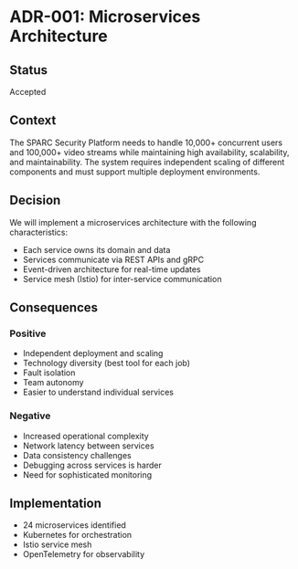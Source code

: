 # ADR-001: Microservices Architecture

## Status
Accepted

## Context
The SPARC Security Platform needs to handle 10,000+ concurrent users and 100,000+ video streams while maintaining high availability, scalability, and maintainability. The system requires independent scaling of different components and must support multiple deployment environments.

## Decision
We will implement a microservices architecture with the following characteristics:
- Each service owns its domain and data
- Services communicate via REST APIs and gRPC
- Event-driven architecture for real-time updates
- Service mesh (Istio) for inter-service communication

## Consequences

### Positive
- Independent deployment and scaling
- Technology diversity (best tool for each job)
- Fault isolation
- Team autonomy
- Easier to understand individual services

### Negative
- Increased operational complexity
- Network latency between services
- Data consistency challenges
- Debugging across services is harder
- Need for sophisticated monitoring

## Implementation
- 24 microservices identified
- Kubernetes for orchestration
- Istio service mesh
- OpenTelemetry for observability
